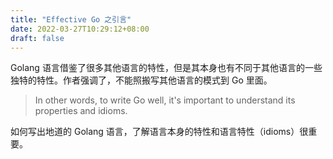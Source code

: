 ```yaml
---
title: "Effective Go 之引言"
date: 2022-03-27T10:29:12+08:00
draft: false
---
```


Golang 语言借鉴了很多其他语言的特性，但是其本身也有不同于其他语言的一些独特的特性。作者强调了，不能照搬写其他语言的模式到 Go 里面。

> In other words, to write Go well, it's important to understand its properties and idioms.

如何写出地道的 Golang 语言，了解语言本身的特性和语言特性（idioms）很重要。
